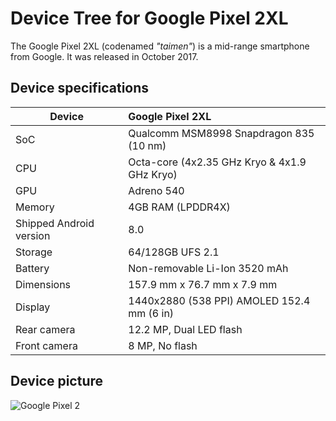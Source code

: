 # Device Tree for Google Pixel 2XL

The Google Pixel 2XL (codenamed _"taimen"_) is a mid-range smartphone from Google.
It was released in October 2017.

## Device specifications

| Device                  | Google Pixel 2XL                             |
| ----------------------- | :------------------------------------------- |
| SoC                     | Qualcomm MSM8998 Snapdragon 835 (10 nm)      |
| CPU                     | Octa-core (4x2.35 GHz Kryo & 4x1.9 GHz Kryo) |
| GPU                     | Adreno 540                                   |
| Memory                  | 4GB RAM (LPDDR4X)                            |
| Shipped Android version | 8.0                                          |
| Storage                 | 64/128GB UFS 2.1                             |
| Battery                 | Non-removable Li-Ion 3520 mAh                |
| Dimensions              | 157.9 mm x 76.7 mm x 7.9 mm                  |
| Display                 | 1440x2880 (538 PPI) AMOLED 152.4 mm (6 in)   |
| Rear camera             | 12.2 MP, Dual LED flash                      |
| Front camera            | 8 MP, No flash                               |

## Device picture

![Google Pixel 2](https://raw.githubusercontent.com/PixelExperience/official_devices/master/images/.thumbs/300/taimen.png)
